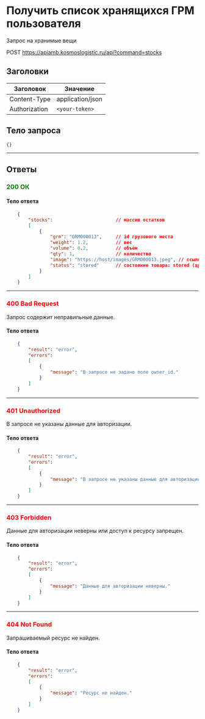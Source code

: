 # Получить список хранящихся ГРМ пользователя

Запрос на хранимые вещи

POST https://apiamb.kosmoslogistic.ru/api?command=stocks

## Заголовки

| Заголовок           | Значение                       |
|---------------------|--------------------------------|
| Content-Type        | application/json              |
| Authorization       | `<your-token>`         |

## Тело запроса

```json
{}
```
---

## Ответы

### <span style="color: green;">200 ОК</span>

#### Тело ответа

```json
    {
        "stocks":                       // массив остатков
        [
            {
                "grm": "GRM000013",     // id грузового места
                "weight": 1.2,          // вес
                "volume": 0.2,          // объём
                "qty": 1,               // количество 
                "image": "https://host/images/GRM000013.jpeg", // ссылка на фото грузового места
                "status": "stored"      // состояние товара: stored (хранение) или ordered (в заказе)
            }
        ]
    }
```
---
### <span style="color: red;">400 Bad Request</span>
Запрос содержит неправильные данные.
#### Тело ответа

```json
    {
        "result": "error",
        "errors":
        [
            {
                "message": "В запросе не задано поле owner_id."
            }
        ]
    }
```
---
### <span style="color: red;">401 Unauthorized</span>
В запросе не указаны данные для авторизации.
#### Тело ответа

```json
    {
        "result": "error",
        "errors":
        [
            {
                "message": "В запросе не указаны данные для авторизации."
            }
        ]
    }
```
---
### <span style="color: red;">403 Forbidden</span>
Данные для авторизации неверны или доступ к ресурсу запрещен.
#### Тело ответа

```json
    {
        "result": "error",
        "errors":
        [
            {
                "message": "Данные для авторизации неверны."
            }
        ]
    }
```
---
### <span style="color: red;">404 Not Found</span>
Запрашиваемый ресурс не найден.
#### Тело ответа

```json
    {
        "result": "error",
        "errors":
        [
            {
                "message": "Ресурс не найден."
            }
        ]
    }
```


